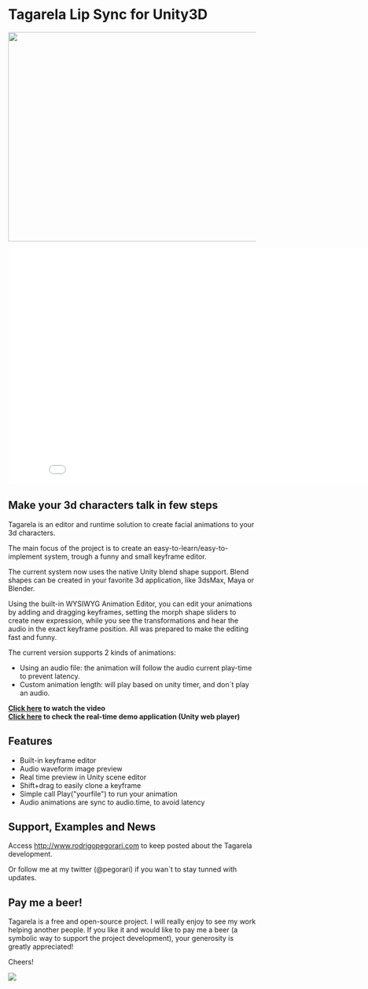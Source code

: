 <h1>Tagarela Lip Sync for Unity3D</h1>
<p><img alt="" src="http://rodrigopegorari.com/blog/wp-content/uploads/2011/11/topo_site.jpg" style="height:425px; width:950px" /></p>

<iframe width="853" height="480" src="//www.youtube.com/embed/HEcQC2jIL7o?rel=0" frameborder="0" allowfullscreen></iframe>

<h2>Make your 3d characters talk in few steps</h2>

<p>Tagarela is an editor and runtime solution to create facial animations to your 3d characters.</p>

<p>The main focus of the project is to create an easy-to-learn/easy-to-implement system, trough a funny and small keyframe editor.</p>

<p>The current system now uses the native Unity blend shape support. Blend shapes can be created in your favorite 3d application, like 3dsMax, Maya or Blender.</p>

<p>Using the built-in WYSIWYG Animation Editor, you can edit your animations by adding and dragging keyframes, setting the morph shape sliders to create new expression, while you see the transformations and hear the audio in the exact keyframe position. All was prepared to make the editing fast and funny.</p>

<p>The current version supports 2 kinds of animations:</p>

<ul>
<li>Using an audio file: the animation will follow the audio current play-time to prevent latency.</li>
<li>Custom animation length: will play based on unity timer, and don&acute;t play an audio.</li>
</ul>

<b>
<a href="http://www.youtube.com/watch?v=HEcQC2jIL7o" target="_blank">Click here</a> to watch the video<br>
<a href="https://dl.dropbox.com/u/35104007/tagarela/tagarela.html" target="_blank">Click here</a> to check the real-time demo application (Unity web player)
</b>

<h2><a name="Features"></a>Features</h2>

<ul>
<li>Built-in keyframe editor</li>
<li>Audio waveform image preview</li>
<li>Real time preview in Unity scene editor</li>
<li>Shift+drag to easily clone a keyframe</li>
<li>Simple call Play(&quot;yourfile&quot;) to run your animation</li>
<li>Audio animations are sync to audio.time, to avoid latency</li>
</ul>

<h2><a name="Support,_Examples_and_News"></a>Support, Examples and News</h2>
<p>Access&nbsp;<a href="http://www.rodrigopegorari.com/">http://www.rodrigopegorari.com</a>&nbsp;to keep posted about the Tagarela development.</p>
<p>Or follow me at my twitter (@pegorari) if you wan&acute;t to stay tunned with updates.</p>

<h2><a name="Pay_me_a_beer!"></a>Pay me a beer!</h2>

<p>Tagarela is a free and open-source project. I will really enjoy to see my work helping another people. If you like it and would like to pay me a beer (a symbolic way to support the project development), your generosity is greatly appreciated!</p>

<p>Cheers!</p>

<p><a href="https://www.paypal.com/cgi-bin/webscr?cmd=_s-xclick&amp;hosted_button_id=GA64A4TZSG8YE"><img src="https://www.paypalobjects.com/en_US/i/btn/btn_donateCC_LG.gif" /></a></p>

